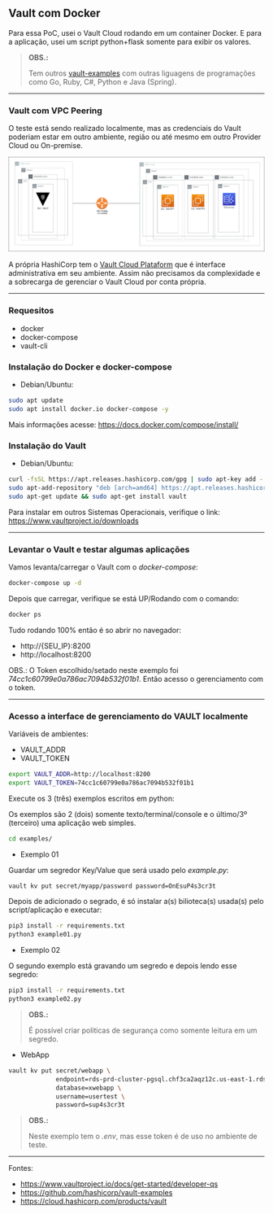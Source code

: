 ## Vault com Docker

Para essa PoC, usei o Vault Cloud rodando em um container Docker. E para a aplicação, usei um script python+flask somente para exibir os valores.


>**OBS.:**
>
>Tem outros [vault-examples](https://github.com/hashicorp/vault-examples) com outras liguagens de programações como Go, Ruby, C#, Python e Java (Spring).


---

### Vault com VPC Peering

O teste está sendo realizado localmente, mas as credenciais do Vault poderiam estar em outro ambiente, região ou até mesmo em outro Provider Cloud ou On-premise.

![Vault com VPC-Peering](https://github.com/roanfranklin/docker-vault/raw/main/imagens/Vault-Cloud.jpg)

A própria HashiCorp tem o [Vault Cloud Plataform](https://cloud.hashicorp.com/products/vault) que é interface administrativa em seu ambiente. Assim não precisamos da complexidade e a sobrecarga de gerenciar o Vault Cloud por conta própria.

---

### Requesitos

- docker
- docker-compose
- vault-cli

### Instalação do Docker e docker-compose

- Debian/Ubuntu:

```bash
sudo apt update
sudo apt install docker.io docker-compose -y
```

Mais informações acesse: https://docs.docker.com/compose/install/

### Instalação do Vault

- Debian/Ubuntu:
```bash
curl -fsSL https://apt.releases.hashicorp.com/gpg | sudo apt-key add -
sudo apt-add-repository "deb [arch=amd64] https://apt.releases.hashicorp.com $(lsb_release -cs) main"
sudo apt-get update && sudo apt-get install vault
```

Para instalar em outros Sistemas Operacionais, verifique o link: https://www.vaultproject.io/downloads

---

### Levantar o Vault e testar algumas aplicações

Vamos levanta/carregar o Vault com o *docker-compose*:

```bash
docker-compose up -d
```

Depois que carregar, verifique se está UP/Rodando com o comando:

```bash
docker ps
```

Tudo rodando 100% então é so abrir no navegador:

- http://{SEU_IP}:8200
- http://localhost:8200

OBS.: O Token escolhido/setado neste exemplo foi *74cc1c60799e0a786ac7094b532f01b1*. Então acesso o gerenciamento com o token.

---

### Acesso a interface de gerenciamento do VAULT localmente

Variáveis de ambientes:
  - VAULT_ADDR
  - VAULT_TOKEN

```bash
export VAULT_ADDR=http://localhost:8200
export VAULT_TOKEN=74cc1c60799e0a786ac7094b532f01b1
```


Execute os 3 (três) exemplos escritos em python:

Os exemplos são 2 (dois) somente texto/terminal/console e o último/3º (terceiro) uma aplicação web simples.
  
```bash
cd examples/
```

- Exemplo 01

Guardar um segredor Key/Value que será usado pelo *example.py*:
```bash
vault kv put secret/myapp/password password=OnEsuP4s3cr3t
```

Depois de adicionado o segrado, é só instalar a(s) bilioteca(s) usada(s) pelo script/aplicação e executar:
```bash
pip3 install -r requirements.txt
python3 example01.py
```

- Exemplo 02

O segundo exemplo está gravando um segredo e depois lendo esse segredo:
```bash
pip3 install -r requirements.txt
python3 example02.py
```

>**OBS.:**
>
>É possível criar politicas de segurança como somente leitura em um segredo.


- WebApp

```bash
vault kv put secret/webapp \
             endpoint=rds-prd-cluster-pgsql.chf3ca2aqz12c.us-east-1.rds.amazonaws.com \
             database=xwebapp \
             username=usertest \
             password=sup4s3cr3t
```

>**OBS.:**
>
>Neste exemplo tem o *.env*, mas esse token é de uso no ambiente de teste.

---

Fontes:
- https://www.vaultproject.io/docs/get-started/developer-qs
- https://github.com/hashicorp/vault-examples
- https://cloud.hashicorp.com/products/vault